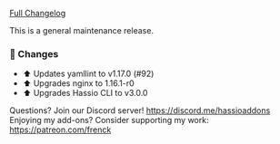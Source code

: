 [Full Changelog][changelog]

This is a general maintenance release.

### 🔨 Changes

- :arrow_up: Updates yamllint to v1.17.0 (#92)
- :arrow_up: Upgrades nginx to 1.16.1-r0
- :arrow_up: Upgrades Hassio CLI to v3.0.0

[changelog]: https://github.com/hassio-addons/addon-ssh/compare/v6.3.0...v6.3.1

Questions? Join our Discord server! https://discord.me/hassioaddons
Enjoying my add-ons? Consider supporting my work: https://patreon.com/frenck